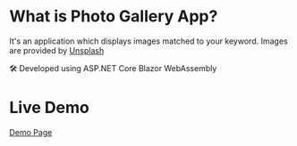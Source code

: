 # What is Photo Gallery App?
It's an application which displays images matched to your keyword.
Images are provided by [Unsplash](https://unsplash.com)

🛠 Developed using ASP.NET Core Blazor WebAssembly

# Live Demo
[Demo Page](https://galleryapplication.azurewebsites.net/)
